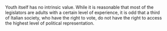 Youth itself has no intrinsic value. While it is reasonable that most of the legislators are adults with a certain level of experience, it is odd that a third of Italian society, who have the right to vote, do not have the right to access the highest level of political representation. 